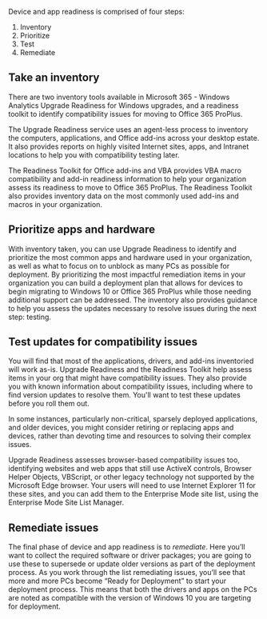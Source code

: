 Device and app readiness is comprised of four steps: 
1. Inventory 
2. Prioritize 
3. Test 
4. Remediate 

## Take an inventory
There are two inventory tools available in Microsoft 365 - Windows Analytics Upgrade Readiness for Windows upgrades, and a readiness toolkit to identify compatibility issues for moving to Office 365 ProPlus.

The Upgrade Readiness service uses an agent-less process to inventory the computers, applications, and Office add-ins across your desktop estate. It also provides reports on highly visited Internet sites, apps, and Intranet locations to help you with compatibility testing later. 

The Readiness Toolkit for Office add-ins and VBA provides VBA macro compatibility and add-in readiness information to help your organization assess its readiness to move to Office 365 ProPlus. The Readiness Toolkit also provides inventory data on the most commonly used add-ins and macros in your organization.

## Prioritize apps and hardware
With inventory taken, you can use Upgrade Readiness to identify and prioritize the most common apps and hardware used in your organization, as well as what to focus on to unblock as many PCs as possible for deployment.  By prioritizing the most impactful remediation items in your organization you can build a deployment plan that allows for devices to begin migrating to Windows 10 or Office 365 ProPlus while those needing additional support can be addressed. The inventory also provides guidance to help you assess the updates necessary to resolve issues during the next step: testing.

## Test updates for compatibility issues
You will find that most of the applications, drivers, and add-ins inventoried will work as-is. Upgrade Readiness and the Readiness Toolkit help assess items in your org that might have compatibility issues. They also provide you with known information about compatibility issues, including where to find version updates to resolve them. You'll want to test these updates before you roll them out.

In some instances, particularly non-critical, sparsely deployed applications, and older devices, you might consider retiring or replacing apps and devices, rather than devoting time and resources to solving their complex issues.

Upgrade Readiness assesses browser-based compatibility issues too, identifying websites and web apps that still use ActiveX controls, Browser Helper Objects, VBScript, or other legacy technology not supported by the Microsoft Edge browser. Your users will need to use Internet Explorer 11 for these sites, and you can add them to the Enterprise Mode site list, using the Enterprise Mode Site List Manager.

## Remediate issues
The final phase of device and app readiness is to *remediate*. Here you’ll want to collect the required software or driver packages; you are going to use these to supersede or update older versions as part of the deployment process. As you work through the list remediating issues, you’ll see that more and more PCs become “Ready for Deployment” to start your deployment process. This means that both the drivers and apps on the PCs are noted as compatible with the version of Windows 10 you are targeting for deployment.
